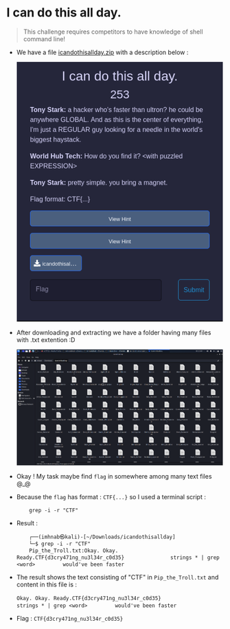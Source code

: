 # I can do this all day.
> This challenge requires competitors to have knowledge of shell command line! 
- We have a file [icandothisallday.zip](icandothisallday.zip) with a description below : 

    ![hint](img/icandothisallday.png)

- After downloading and extracting we have a folder having many files with .txt extention :D

    ![extracting](img/folderafterextracting.png)

- Okay ! My task maybe find `flag` in somewhere among many text files @_@
- Because the `flag` has format : `CTF{...}` so I used a terminal script :
    
    ```text
        grep -i -r "CTF"
    ```

- Result :

    ```shell
        ┌──(imhnab㉿kali)-[~/Downloads/icandothisallday]
        └─$ grep -i -r "CTF"
        Pip_the_Troll.txt:Okay. Okay. Ready.CTF{d3cry471ng_nu3l34r_c0d35}               strings * | grep <word>         would've been faster 
    ```

- The result shows the text consisting of "CTF" in `Pip_the_Troll.txt` and content in this file is : 
  
    ```Okay. Okay. Ready.CTF{d3cry471ng_nu3l34r_c0d35}               strings * | grep <word>         would've been faster```

- Flag : `CTF{d3cry471ng_nu3l34r_c0d35}`